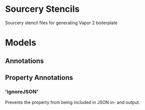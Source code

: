 # Sourcery Stencils
Sourcery stencil files for generating Vapor 2 boilerplate

# Models
## Annotations
## Property Annotations
### 'ignoreJSON'
Prevents the property from being included in JSON in- and output.

